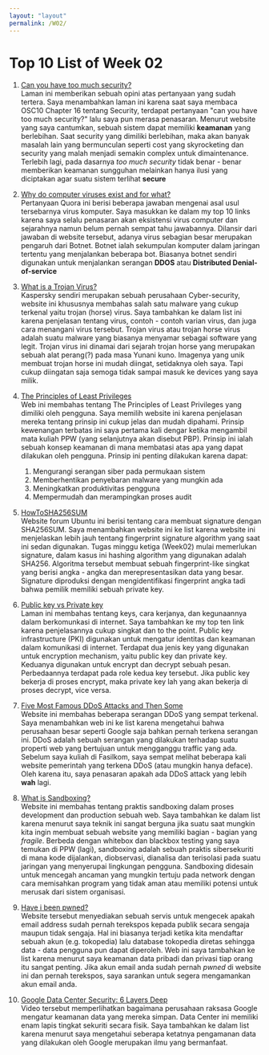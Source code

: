 ```yaml
---
layout: "layout"
permalink: /W02/
---
```


# Top 10 List of Week 02

1. [Can you have too much security?](https://www.networkworld.com/article/2177700/can-you-have-too-much-security-.html)<br>
Laman ini memberikan sebuah opini atas pertanyaan yang sudah tertera. Saya menambahkan laman ini karena saat saya membaca OSC10 Chapter 16 tentang Security, terdapat pertanyaan "can you have too much security?" lalu saya pun merasa penasaran. Menurut website yang saya cantumkan, sebuah sistem dapat memiliki **keamanan** yang berlebihan. Saat security yang dimiliki berlebihan, maka akan banyak masalah lain yang bermunculan seperti cost yang skyrocketing dan security yang malah menjadi semakin complex untuk dimaintenance. Terlebih lagi, pada dasarnya *too much security* tidak benar - benar memberikan keamanan sungguhan melainkan hanya ilusi yang diciptakan agar suatu sistem terlihat **secure**

2. [Why do computer viruses exist and for what?](https://www.quora.com/Why-do-computer-viruses-exist-and-for-what)<br>
Pertanyaan Quora ini berisi beberapa jawaban mengenai asal usul tersebarnya virus komputer. Saya masukkan ke dalam my top 10 links karena saya selalu penasaran akan eksistensi virus computer dan sejarahnya namun belum pernah sempat tahu jawabannya. Dilansir dari jawaban di website tersebut, adanya virus sebagian besar merupakan pengaruh dari Botnet. Botnet ialah sekumpulan komputer dalam jaringan tertentu yang menjalankan beberapa bot. Biasanya botnet sendiri digunakan untuk menjalankan serangan **DDOS** atau **Distributed Denial-of-service**

3. [What is a Trojan Virus?](https://www.kaspersky.com/resource-center/threats/trojans)<br>
Kaspersky sendiri merupakan sebuah perusahaan Cyber-security, website ini khususnya membahas salah satu malware yang cukup terkenal yaitu trojan (horse) virus. Saya tambahkan ke dalam list ini karena penjelasan tentang virus, contoh - contoh varian virus, dan juga cara menangani virus tersebut. Trojan virus atau trojan horse virus adalah suatu malware yang biasanya menyamar sebagai software yang legit. Trojan virus ini dinamai dari sejarah trojan horse yang merupakan sebuah alat perang(?) pada masa Yunani kuno. Imagenya yang unik membuat trojan horse ini mudah diingat, setidaknya oleh saya. Tapi cukup diingatan saja semoga tidak sampai masuk ke devices yang saya milik.

4. [The Principles of Least Privileges](https://www.cyberark.com/what-is/least-privilege/)<br>
Web ini membahas tentang The Principles of Least Privileges yang dimiliki oleh pengguna. Saya memilih website ini karena penjelasan mereka tentang prinsip ini cukup jelas dan mudah dipahami. Prinsip kewenangan terbatas ini saya pertama kali dengar ketika mengambil mata kuliah PPW (yang selanjutnya akan disebut PBP). Prinsip ini ialah sebuah konsep keamanan di mana membatasi atas apa yang dapat dilakukan oleh pengguna. Prinsip ini penting dilakukan karena dapat: 
   1. Mengurangi serangan siber pada permukaan sistem
   2. Memberhentikan penyebaran malware yang mungkin ada
   3. Meningkatkan produktivitas pengguna
   4. Mempermudah dan merampingkan proses audit

5. [HowToSHA256SUM](https://help.ubuntu.com/community/HowToSHA256SUM)<br>
Website forum Ubuntu ini berisi tentang cara membuat signature dengan SHA256SUM. Saya menambahkan website ini ke list karena website ini menjelaskan lebih jauh tentang fingerprint signature algorithm yang saat ini sedan digunakan. Tugas minggu ketiga (Week02) mulai memerlukan signature, dalam kasus ini hashing algorithm yang digunakan adalah SHA256. Algoritma tersebut membuat sebuah fingerprint-like singkat yang berisi angka - angka dan merepresentasikan data yang besar. Signature diproduksi dengan mengidentifikasi fingerprint angka tadi bahwa pemilik memiliki sebuah private key.

6. [Public key vs Private key](https://sectigo.com/resource-library/public-key-vs-private-key)<br>
Laman ini membahas tentang keys, cara kerjanya, dan kegunaannya dalam berkomunkasi di internet. Saya tambahkan ke my top ten link karena penjelasannya cukup singkat dan to the point. Public key infrastructure (PKI) digunakan untuk mengatur identitas dan keamanan dalam komunikasi di internet. Terdapat dua jenis key yang digunakan untuk encryption mechanism, yaitu public key dan private key. Keduanya digunakan untuk encrypt dan decrypt sebuah pesan. Perbedaannya terdapat pada role kedua key tersebut. Jika public key bekerja di proses encrypt, maka private key lah yang akan bekerja di proses decrypt, vice versa.

7. [Five Most Famous DDoS Attacks and Then Some](https://www.a10networks.com/blog/5-most-famous-ddos-attacks/)<br>
Website ini membahas beberapa serangan DDoS yang sempat terkenal. Saya menambahkan web ini ke list karena mengetahui bahwa perusahaan besar seperti Google saja bahkan pernah terkena serangan ini. DDoS adalah sebuah serangan yang dilakukan terhadap suatu properti web yang bertujuan untuk mengganggu traffic yang ada. Sebelum saya kuliah di Fasilkom, saya sempat melihat beberapa kali website pemerintah yang terkena DDoS (atau mungkin hanya deface). Oleh karena itu, saya penasaran apakah ada DDoS attack yang lebih **wah** lagi.

8. [What is Sandboxing?](https://www.checkpoint.com/cyber-hub/threat-prevention/what-is-sandboxing/)<br>
Website ini membahas tentang praktis sandboxing dalam proses development dan production sebuah web. Saya tambahkan ke dalam list karena menurut saya teknik ini sangat berguna jika suatu saat mungkin kita ingin membuat sebuah website yang memiliki bagian - bagian yang *fragile*. Berbeda dengan whitebox dan blackbox testing yang saya temukan di PPW (lagi), sandboxing adalah sebuah praktis sibersekuriti di mana kode dijalankan, diobservasi, dianalisa dan terisolasi pada suatu jaringan yang menyerupai lingkungan pengguna. Sandboxing didesain untuk mencegah ancaman yang mungkin tertuju pada network dengan cara memisahkan program yang tidak aman atau memiliki potensi untuk merusak dari sistem organisasi.

9. [Have i been pwned?](https://haveibeenpwned.com/)<br>
Website tersebut menyediakan sebuah servis untuk mengecek apakah email address sudah pernah terekspos kepada publik secara sengaja maupun tidak sengaja. Hal ini biasanya terjadi ketika kita mendaftar sebuah akun (e.g. tokopedia) lalu database tokopedia diretas sehingga data - data pengguna pun dapat diperoleh. Web ini saya tambahkan ke list karena menurut saya keamanan data pribadi dan privasi tiap orang itu sangat penting. Jika akun email anda sudah pernah *pwned* di website ini dan pernah terekspos, saya sarankan untuk segera mengamankan akun email anda.

10. [Google Data Center Security: 6 Layers Deep](https://www.youtube.com/watch?v=kd33UVZhnAA)<br>
Video tersebut memperlihatkan bagaimana perusahaan raksasa Google mengatur keamanan data yang mereka simpan. Data Center ini memiliki enam lapis tingkat sekuriti secara fisik. Saya tambahkan ke dalam list karena menurut saya mengetahui seberapa ketatnya pengamanan data yang dilakukan oleh Google merupakan ilmu yang bermanfaat.
